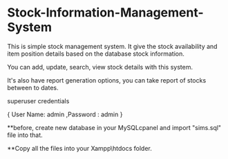 # Stock-Information-Management-System

This is simple stock management system. It give the stock availability and item position details based on the database stock information.

You can add, update, search, view stock details with this system.

It's also have report generation options, you can take report of stocks between to dates.

superuser credentials

{ User Name: admin ,Password : admin }

**before, create new database in your MySQLcpanel and import "sims.sql" file into that.

**Copy all the files into your Xampp\htdocs folder.
